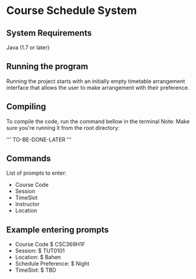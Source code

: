 # Course Schedule System

## System Requirements
Java (1.7 or later)

## Running the program
Running the project starts with an initially empty timetable arrangement interface that allows the user to make
arrangement with their preference.

## Compiling
To compile the code, run the command bellow in the terminal
Note: Make sure you're running it from the root directory:

'''
TO-BE-DONE-LATER
'''

## Commands 
List of prompts to enter:
* Course Code
* Session
* TimeSlot
* Instructor
* Location


## Example entering prompts
* Course Code  $ CSC369H1F
* Session: $ TUT0101 
* Location:  $ Bahen
* Schedule Preference:  $ Night
* TimeSlot: $ TBD